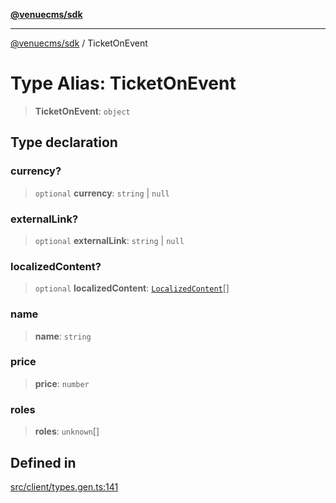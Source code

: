 [**@venuecms/sdk**](../README.md)

***

[@venuecms/sdk](../README.md) / TicketOnEvent

# Type Alias: TicketOnEvent

> **TicketOnEvent**: `object`

## Type declaration

### currency?

> `optional` **currency**: `string` \| `null`

### externalLink?

> `optional` **externalLink**: `string` \| `null`

### localizedContent?

> `optional` **localizedContent**: [`LocalizedContent`](LocalizedContent.md)[]

### name

> **name**: `string`

### price

> **price**: `number`

### roles

> **roles**: `unknown`[]

## Defined in

[src/client/types.gen.ts:141](https://github.com/venuecms/sdk/blob/5b4cd028834bd354af42c2350c53afae614ed54f/src/client/types.gen.ts#L141)
